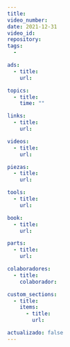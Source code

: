 ```yaml
---
title:
video_number:
date: 2021-12-31
video_id:
repository:
tags:
  -

ads:
  - title:
    url:

topics:
  - title:
    time: ""

links:
  - title:
    url:

videos:
  - title:
    url:

piezas:
  - title:
    url:

tools:
  - title:
    url:

book:
  - title:
    url:

parts:
  - title:
    url:

colaboradores:
  - title:
    colaborador:

custom_sections:
  - title:
    items:
      - title:
        url:

actualizado: false
---
```

